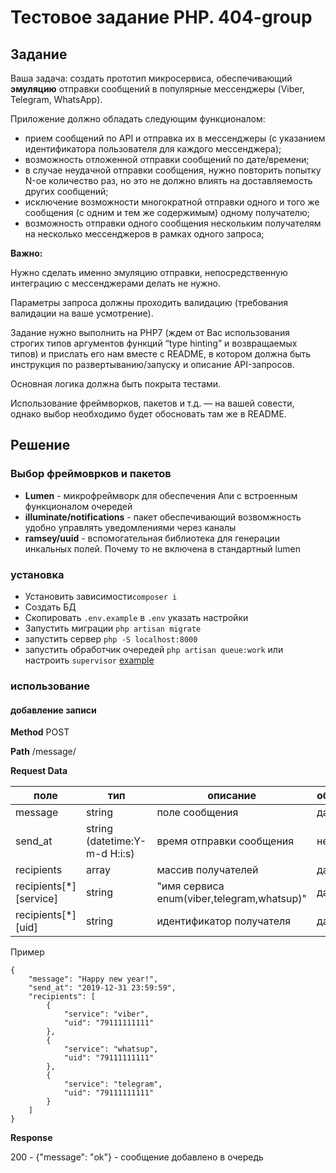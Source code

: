 # Тестовое задание PHP. 404-group

## Задание
Ваша задача: создать прототип микросервиса, обеспечивающий **эмуляцию**
отправки сообщений в популярные мессенджеры (Viber, Telegram, WhatsApp).

Приложение должно обладать следующим функционалом:
- прием сообщений по API и отправка их в мессенджеры (с указанием
идентификатора пользователя для каждого мессенджера);
- возможность отложенной отправки сообщений по дате/времени;
- в случае неудачной отправки сообщения, нужно повторить попытку N-ое
количество раз, но это не должно влиять на доставляемость других
сообщений;
- исключение возможности многократной отправки одного и того же
сообщения (с одним и тем же содержимым) одному получателю;
- возможность отправки одного сообщения нескольким получателям на
несколько мессенджеров в рамках одного запроса;

**Важно:**

Нужно сделать именно эмуляцию отправки, непосредственную интеграцию с
мессенджерами делать не нужно.

Параметры запроса должны проходить валидацию (требования валидации на
ваше усмотрение).

Задание нужно выполнить на PHP7 (ждем от Вас использования строгих типов
аргументов функций “type hinting” и возвращаемых типов) и прислать его нам
вместе с README, в котором должна быть инструкция по развертыванию/запуску
и описание API-запросов.

Основная логика должна быть покрыта тестами.

Использование фреймворков, пакетов и т.д. — на вашей совести, однако выбор
необходимо будет обосновать там же в README.

## Решение

### Выбор фреймоврков и пакетов

* **Lumen** - микрофреймворк для обеспечения Апи с встроенным функционалом очередей 
* **illuminate/notifications** - пакет обеспечивающий возвомжность удобно управлять уведомлениями через каналы
* **ramsey/uuid** - вспомогательная библиотека для генерации инкальных полей. Почему то не включена в стандартный lumen

### установка

* Установить зависимости`composer i`
* Создать БД
* Скопировать `.env.example` в `.env` указать настройки
* Запустить миграции `php artisan migrate`
* запустить сервер `php -S localhost:8000`
* запустить обработчик очередей `php artisan queue:work` или настроить `supervisor` [example](https://lumen.laravel.com/docs/5.1/queues#supervisor-configuration) 


### использование

#### добавление записи

**Method**
POST

**Path**
/message/

**Request Data**

| поле | тип | описание | обязательный |
| --- | --- | --- | --- |
| message | string | поле сообщения | да |
| send_at | string (datetime:Y-m-d H:i:s) | время отправки сообщения | нет |
| recipients | array | массив получателей | да |
| recipients[*][service] | string | "имя сервиса enum(viber,telegram,whatsup)" | да |
| recipients[*][uid] | string | идентификатор получателя | да |

Пример
```
{
    "message": "Happy new year!",
    "send_at": "2019-12-31 23:59:59",
    "recipients": [
        {
            "service": "viber",
            "uid": "79111111111"
        },
        {
            "service": "whatsup",
            "uid": "79111111111"
        },
        {
            "service": "telegram",
            "uid": "79111111111"
        }
    ]
}
```

**Response**

200 - {"message": "ok"} - сообщение добавлено в очередь
